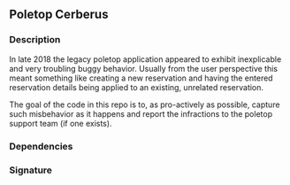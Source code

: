 ## Poletop Cerberus

### Description

In late 2018 the legacy poletop application appeared to exhibit inexplicable and
very troubling buggy behavior.  Usually from the user perspective this meant 
something like creating a new reservation and having the entered reservation 
details being applied to an existing, unrelated reservation.

The goal of the code in this repo is to, as pro-actively as possible, capture
such misbehavior as it happens and report the infractions to the poletop 
support team (if one exists). 

### Dependencies


### Signature

